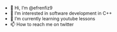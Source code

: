 - 👋 Hi, I’m @efrenfiz9
- 👀 I’m interested in software development in C++
- 🌱 I’m currently learning youtube lessons
- 📫 How to reach me on twitter

<!---
efrenfiz9/efrenfiz9 is a ✨ special ✨ repository because its `README.md` (this file) appears on your GitHub profile.
You can click the Preview link to take a look at your changes.
--->
